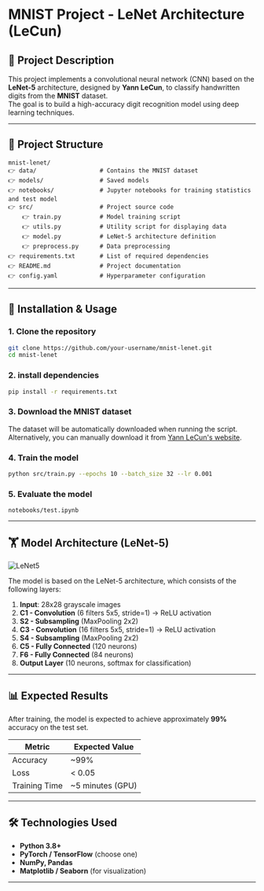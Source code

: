 # MNIST Project - LeNet Architecture (LeCun)

## 👋 Project Description  
This project implements a convolutional neural network (CNN) based on the **LeNet-5** architecture, designed by **Yann LeCun**, to classify handwritten digits from the **MNIST** dataset.  
The goal is to build a high-accuracy digit recognition model using deep learning techniques.

---

## 📁 Project Structure  
```
mnist-lenet/
👉 data/                  # Contains the MNIST dataset
👉 models/                # Saved models
👉 notebooks/             # Jupyter notebooks for training statistics and test model
👉 src/                   # Project source code
    👉 train.py           # Model training script
    👉 utils.py           # Utility script for displaying data
    👉 model.py           # LeNet-5 architecture definition
    👉 preprocess.py      # Data preprocessing
👉 requirements.txt       # List of required dependencies
👉 README.md              # Project documentation
👉 config.yaml            # Hyperparameter configuration
```

---

## 🚀 Installation & Usage  

### 1. Clone the repository  
```bash
git clone https://github.com/your-username/mnist-lenet.git
cd mnist-lenet
```

### 2. install dependencies  
```bash
pip install -r requirements.txt
```

### 3. Download the MNIST dataset  
The dataset will be automatically downloaded when running the script.  
Alternatively, you can manually download it from [Yann LeCun's website](http://yann.lecun.com/exdb/mnist/).

### 4. Train the model  
```bash
python src/train.py --epochs 10 --batch_size 32 --lr 0.001
```

### 5. Evaluate the model  
```run 
notebooks/test.ipynb
```

---

## 🏋️ Model Architecture (LeNet-5)  
![LeNet5](https://miro.medium.com/max/2000/1*1TI1aGBZ4dybR6__DI9dzA.png)

The model is based on the LeNet-5 architecture, which consists of the following layers:

1. **Input**: 28x28 grayscale images  
2. **C1 - Convolution** (6 filters 5x5, stride=1) → ReLU activation  
3. **S2 - Subsampling** (MaxPooling 2x2)  
4. **C3 - Convolution** (16 filters 5x5, stride=1) → ReLU activation  
5. **S4 - Subsampling** (MaxPooling 2x2)  
6. **C5 - Fully Connected** (120 neurons)  
7. **F6 - Fully Connected** (84 neurons)  
8. **Output Layer** (10 neurons, softmax for classification)


---

## 📊 Expected Results  
After training, the model is expected to achieve approximately **99%** accuracy on the test set.

| Metric         | Expected Value |
|----------------|----------------|
| Accuracy       | ~99%             |
| Loss           | < 0.05            |
| Training Time  | ~5 minutes (GPU)  |

---

## 🛠️ Technologies Used  
- **Python 3.8+**  
- **PyTorch / TensorFlow** (choose one)  
- **NumPy, Pandas**  
- **Matplotlib / Seaborn** (for visualization)  

---

